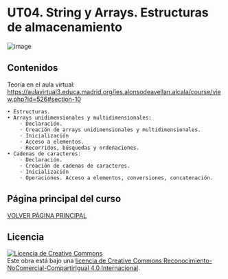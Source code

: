 # UT04. String y Arrays. Estructuras de almacenamiento

![image](https://github.com/profeMelola/Programacion-04-2023-24/assets/91023374/eb753e10-7450-4889-8504-1eabfcd0e9a4)

## Contenidos

Teoría en el aula virtual: 
https://aulavirtual3.educa.madrid.org/ies.alonsodeavellan.alcala/course/view.php?id=526#section-10


    • Estructuras.
    • Arrays unidimensionales y multidimensionales:
        ◦ Declaración.
        ◦ Creación de arrays unidimensionales y multidimensionales.
        ◦ Inicialización
        ◦ Acceso a elementos.
        ◦ Recorridos, búsquedas y ordenaciones.
    • Cadenas de caracteres:
        ◦ Declaración.
        ◦ Creación de cadenas de caracteres.
        ◦ Inicialización
        ◦ Operaciones. Acceso a elementos, conversiones, concatenación.


## Página principal del curso
[VOLVER PÁGINA PRINCIPAL](https://github.com/alvarocimadevilla/Programacion-Inicio/tree/main)

## Licencia

<a rel="license" href="http://creativecommons.org/licenses/by-nc-sa/4.0/"><img alt="Licencia de Creative Commons" style="border-width:0" src="https://i.creativecommons.org/l/by-nc-sa/4.0/88x31.png" /></a><br />Este obra está bajo una <a rel="license" href="http://creativecommons.org/licenses/by-nc-sa/4.0/">licencia de Creative Commons Reconocimiento-NoComercial-CompartirIgual 4.0 Internacional</a>.

